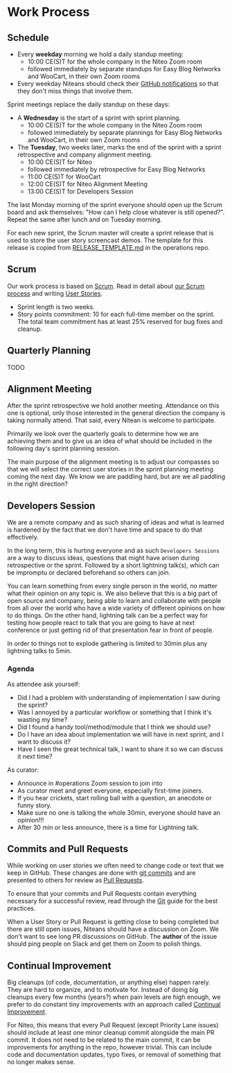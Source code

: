 
# Work Process

## Schedule

 * Every **weekday** morning we hold a daily standup meeting:
   * 10:00 CE(S)T for the whole company in the Niteo Zoom room
   * followed immediately by separate standups for Easy Blog Networks and WooCart, in their own Zoom rooms
 * Every weekday Niteans should check their [GitHub notifications](https://github.com/notifications) so that they don't miss things that involve them.

Sprint meetings replace the daily standup on these days:

 * A **Wednesday** is the start of a sprint with sprint planning.
   * 10:00 CE(S)T for the whole company in the Niteo Zoom room
   * followed immediately by separate plannings for Easy Blog Networks and WooCart, in their own Zoom rooms
 * The **Tuesday**, two weeks later, marks the end of the sprint with a sprint retrospective and company alignment meeting.
   * 10:00 CE(S)T for Niteo
   * followed immediately by retrospective for Easy Blog Networks 
   * 11:00 CE(S)T for WooCart
   * 12:00 CE(S)T for Niteo Alignment Meeting
   * 13:00 CE(S)T for Developers Session

The last Monday morning of the sprint everyone should open up the Scrum board and ask themselves: "How can I help close whatever is still opened?". Repeat the same after lunch and on Tuesday morning.

For each new sprint, the Scrum master will create a sprint release that is used to store the user story screencast demos. The template for this release is copied from [RELEASE_TEMPLATE.md](https://github.com/niteoweb/operations/raw/master/.github/RELEASE_TEMPLATE.md) in the operations repo.

## Scrum

Our work process is based on [Scrum](https://en.wikipedia.org/wiki/Scrum_(software_development)). Read in detail about [our Scrum process](scrum.md) and writing [User Stories](user-stories.md).

 * Sprint length is two weeks.
 * Story points commitment: 10 for each full-time member on the sprint. The total team commitment has at least 25% reserved for bug fixes and cleanup.

## Quarterly Planning

TODO

## Alignment Meeting

After the sprint retrospective we hold another meeting. Attendance on this one is optional, only those interested in the general direction the company is taking normally attend. That said, every Nitean is welcome to participate.

Primarily we look over the quarterly goals to determine how we are achieving them and to give us an idea of what should be included in the following day's sprint planning session.

The main purpose of the alignment meeting is to adjust our compasses so that we will select the correct user stories in the sprint planning meeting coming the next day. We know we are paddling hard, but are we all paddling in the right direction?

## Developers Session

We are a remote company and as such sharing of ideas and what is learned is hardened by the fact that we don't have time and space to do that effectively. 

In the long term, this is hurting everyone and as such `Developers Sessions` are a way to discuss ideas, questions that might have arisen during retrospective or the sprint. Followed by a short lightning talk(s), which can be impromptu or declared beforehand so others can join. 

You can learn something from every single person in the world, no matter what their opinion on any topic is. We also believe that this is a big part of open source and company, being able to learn and collaborate with people from all over the world who have a wide variety of different opinions on how to do things. On the other hand, lightning talk can be a perfect way for testing how people react to talk that you are going to have at next conference or just getting rid of that presentation fear in front of people.

In order to things not to explode gathering is limited to 30min plus any lightning talks to 5min.

### Agenda

As attendee ask yourself:

- Did I had a problem with understanding of implementation I saw during the sprint? 
- Was I annoyed by a particular workflow or something that I think it's wasting my time?
- Did I found a handy tool/method/module that I think we should use?
- Do I have an idea about implementation we will have in next sprint, and I want to discuss it?
- Have I seen the great technical talk, I want to share it so we can discuss it next time? 

As curator:

- Announce in #operations Zoom session to join into
- As curator meet and greet everyone, especially first-time joiners. 
- If you hear crickets, start rolling ball with a question, an anecdote or funny story.
- Make sure no one is talking the whole 30min, everyone should have an opinion!!!
- After 30 min or less announce, there is a time for Lightning talk.

## Commits and Pull Requests

While working on user stories we often need to change code or text that we keep in GitHub. These changes are done with [git commits](https://help.github.com/articles/github-glossary/#commit) and are presented to others for review as [Pull Requests](https://help.github.com/articles/about-pull-requests/).

To ensure that your commits and Pull Requests contain everything necessary for a successful review, read through the [Git](/3_Development/git.md) guide for the best practices.

When a User Story or Pull Request is getting close to being completed but there are still open issues, Niteans should have a discussion on Zoom. We don't want to see long PR discussions on GitHub. The **author** of the issue should ping people on Slack and get them on Zoom to polish things.


## Continual Improvement

Big cleanups (of code, documentation, or anything else) happen rarely. They are hard to organize, and to motivate for. Instead of doing big cleanups every few months (years?) when pain levels are high enough, we prefer to do constant tiny improvements with an approach called [Continual Improvement](https://en.wikipedia.org/wiki/Continual_improvement_process).

For Niteo, this means that every Pull Request (except Priority Lane issues) should include at least one minor cleanup commit alongside the main PR commit. It does not need to be related to the main commit, it can be improvements for anything in the repo, however trivial. This can include code and documentation updates, typo fixes, or removal of something that no longer makes sense.

